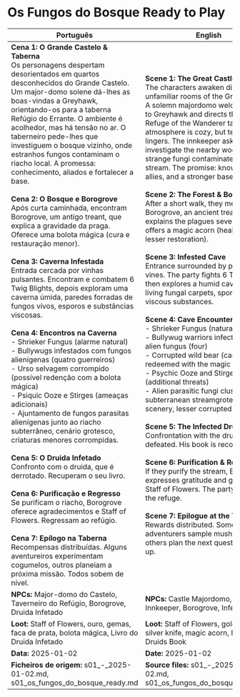 # Os Fungos do Bosque  Ready to Play

| Português                                                                                                                                                                                                                                                                                                                                                                                                                                                                                                                                                                                                                                                                                                                                                                                                                                                                                                                                                                                                                                                                                                                                                                                                                                                                                                                                                                                                                                                                                                                                                                                                                                                                                                                | English                                                                                                                                                                                                                                                                                                                                                                                                                                                                                                                                                                                                                                                                                                                                                                                                                                                                                                                                                                                                                                                                                                                                                                                                                                                                                                                                                                                                                                                                                                                                                                                                                                                     |
| ------------------------------------------------------------------------------------------------------------------------------------------------------------------------------------------------------------------------------------------------------------------------------------------------------------------------------------------------------------------------------------------------------------------------------------------------------------------------------------------------------------------------------------------------------------------------------------------------------------------------------------------------------------------------------------------------------------------------------------------------------------------------------------------------------------------------------------------------------------------------------------------------------------------------------------------------------------------------------------------------------------------------------------------------------------------------------------------------------------------------------------------------------------------------------------------------------------------------------------------------------------------------------------------------------------------------------------------------------------------------------------------------------------------------------------------------------------------------------------------------------------------------------------------------------------------------------------------------------------------------------------------------------------------------------------------------------------------------ | ----------------------------------------------------------------------------------------------------------------------------------------------------------------------------------------------------------------------------------------------------------------------------------------------------------------------------------------------------------------------------------------------------------------------------------------------------------------------------------------------------------------------------------------------------------------------------------------------------------------------------------------------------------------------------------------------------------------------------------------------------------------------------------------------------------------------------------------------------------------------------------------------------------------------------------------------------------------------------------------------------------------------------------------------------------------------------------------------------------------------------------------------------------------------------------------------------------------------------------------------------------------------------------------------------------------------------------------------------------------------------------------------------------------------------------------------------------------------------------------------------------------------------------------------------------------------------------------------------------------------------------------------------------- |
| **Cena 1: O Grande Castelo & Taberna**<br>Os personagens despertam desorientados em quartos desconhecidos do Grande Castelo. Um major-domo solene dá-lhes as boas-vindas a Greyhawk, orientando-os para a taberna Refúgio do Errante. O ambiente é acolhedor, mas há tensão no ar. O taberneiro pede-lhes que investiguem o bosque vizinho, onde estranhos fungos contaminam o riacho local. A promessa: conhecimento, aliados e fortalecer a base.<br><br>**Cena 2: O Bosque e Borogrove**<br>Após curta caminhada, encontram Borogrove, um antigo treant, que explica a gravidade da praga. Oferece uma bolota mágica (cura e restauração menor).<br><br>**Cena 3: Caverna Infestada**<br>Entrada cercada por vinhas pulsantes. Encontram e combatem 6 Twig Blights, depois exploram uma caverna úmida, paredes forradas de fungos vivos, esporos e substâncias viscosas.<br><br>**Cena 4: Encontros na Caverna**<br>- Shrieker Fungus (alarme natural)<br>- Bullywugs infestados com fungos alienígenas (quatro guerreiros)<br>- Urso selvagem corrompido (possível redenção com a bolota mágica)<br>- Psiquic Ooze e Stirges (ameaças adicionais)<br>- Ajuntamento de fungos parasitas alienígenas junto ao riacho subterrâneo, cenário grotesco, criaturas menores corrompidas.<br><br>**Cena 5: O Druida Infetado**<br>Confronto com o druida, que é derrotado. Recuperam o seu livro.<br><br>**Cena 6: Purificação e Regresso**<br>Se purificam o riacho, Borogrove oferece agradecimentos e Staff of Flowers. Regressam ao refúgio.<br><br>**Cena 7: Epílogo na Taberna**<br>Recompensas distribuídas. Alguns aventureiros experimentam cogumelos, outros planeiam a próxima missão. Todos sobem de nível.<br> | **Scene 1: The Great Castle & Tavern**<br>The characters awaken disoriented in unfamiliar rooms of the Great Castle. A solemn majordomo welcomes them to Greyhawk and directs them to the Refuge of the Wanderer tavern. The atmosphere is cozy, but tension lingers. The innkeeper asks them to investigate the nearby woods, where strange fungi contaminate the stream. The promise: knowledge, allies, and a stronger base.<br><br>**Scene 2: The Forest & Borogrove**<br>After a short walk, they meet Borogrove, an ancient treant, who explains the plagues severity. He offers a magic acorn (healing and lesser restoration).<br><br>**Scene 3: Infested Cave**<br>Entrance surrounded by pulsating vines. The party fights 6 Twig Blights, then explores a humid cave with living fungal carpets, spores, and viscous substances.<br><br>**Scene 4: Cave Encounters**<br>- Shrieker Fungus (natural alarm)<br>- Bullywug warriors infected with alien fungus (four)<br>- Corrupted wild bear (can be redeemed with the magic acorn)<br>- Psychic Ooze and Stirges (additional threats)<br>- Alien parasitic fungi cluster by the subterranean streamgrotesque scenery, lesser corrupted creatures.<br><br>**Scene 5: The Infected Druid**<br>Confrontation with the druid, who is defeated. His book is recovered.<br><br>**Scene 6: Purification & Return**<br>If they purify the stream, Borogrove expresses gratitude and gifts the Staff of Flowers. The party returns to the refuge.<br><br>**Scene 7: Epilogue at the Tavern**<br>Rewards distributed. Some adventurers sample mushrooms; others plan the next quest. All level up.<br> |
| **NPCs:** Major-domo do Castelo, Taverneiro do Refúgio, Borogrove, Druida Infetado                                                                                                                                                                                                                                                                                                                                                                                                                                                                                                                                                                                                                                                                                                                                                                                                                                                                                                                                                                                                                                                                                                                                                                                                                                                                                                                                                                                                                                                                                                                                                                                                                                       | **NPCs:** Castle Majordomo, Refuge Innkeeper, Borogrove, Infected Druid                                                                                                                                                                                                                                                                                                                                                                                                                                                                                                                                                                                                                                                                                                                                                                                                                                                                                                                                                                                                                                                                                                                                                                                                                                                                                                                                                                                                                                                                                                                                                                                     |
| **Loot:** Staff of Flowers, ouro, gemas, faca de prata, bolota mágica, Livro do Druida Infetado                                                                                                                                                                                                                                                                                                                                                                                                                                                                                                                                                                                                                                                                                                                                                                                                                                                                                                                                                                                                                                                                                                                                                                                                                                                                                                                                                                                                                                                                                                                                                                                                                          | **Loot:** Staff of Flowers, gold, gems, silver knife, magic acorn, Infected Druids Book                                                                                                                                                                                                                                                                                                                                                                                                                                                                                                                                                                                                                                                                                                                                                                                                                                                                                                                                                                                                                                                                                                                                                                                                                                                                                                                                                                                                                                                                                                                                                                    |
| **Data:** 2025-01-02                                                                                                                                                                                                                                                                                                                                                                                                                                                                                                                                                                                                                                                                                                                                                                                                                                                                                                                                                                                                                                                                                                                                                                                                                                                                                                                                                                                                                                                                                                                                                                                                                                                                                                     | **Date:** 2025-01-02                                                                                                                                                                                                                                                                                                                                                                                                                                                                                                                                                                                                                                                                                                                                                                                                                                                                                                                                                                                                                                                                                                                                                                                                                                                                                                                                                                                                                                                                                                                                                                                                                                        |
| **Ficheiros de origem:** s01_-_2025-01-02.md, s01_os_fungos_do_bosque_ready.md                                                                                                                                                                                                                                                                                                                                                                                                                                                                                                                                                                                                                                                                                                                                                                                                                                                                                                                                                                                                                                                                                                                                                                                                                                                                                                                                                                                                                                                                                                                                                                                                                                           | **Source files:** s01_-_2025-01-02.md, s01_os_fungos_do_bosque_ready.md                                                                                                                                                                                                                                                                                                                                                                                                                                                                                                                                                                                                                                                                                                                                                                                                                                                                                                                                                                                                                                                                                                                                                                                                                                                                                                                                                                                                                                                                                                                                                                                     |
